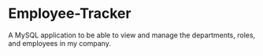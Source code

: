 # Employee-Tracker
A MySQL application to be able to view and manage the departments, roles, and employees in my company.
